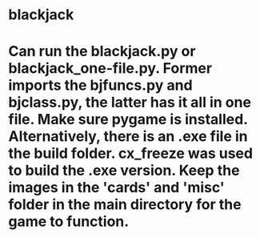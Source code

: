 # blackjack
# Can run the blackjack.py or blackjack_one-file.py. Former imports the bjfuncs.py and bjclass.py, the latter has it all in one file. Make sure pygame is installed. Alternatively, there is an .exe file in the build folder. cx_freeze was used to build the .exe version. Keep the images in the 'cards' and 'misc' folder in the main directory for the game to function.
